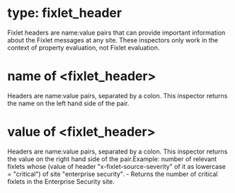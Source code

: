 # type: fixlet_header

Fixlet headers are name:value pairs that can provide important information about the Fixlet messages at any site. These inspectors only work in the context of property evaluation, not Fixlet evaluation.

# name of &lt;fixlet_header&gt;

Headers are name:value pairs, separated by a colon. This inspector returns the name on the left hand side of the pair.

# value of &lt;fixlet_header&gt;

Headers are name:value pairs, separated by a colon. This inspector returns the value on the right hand side of the pair.Example: number of relevant fixlets whose (value of header &quot;x-fixlet-source-severity&quot; of it as lowercase = &quot;critical&quot;) of site &quot;enterprise security&quot;. - Returns the number of critical fixlets in the Enterprise Security site.
